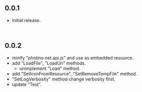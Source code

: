 ## 0.0.1
- Initial release.

<br />

## 0.0.2
- minify "photino.net.api.js" and use as embedded resource.
- add "LoadFile", "LoadUri" methods.
  - unimplement "Load" method.
- add "SetIconFromResource", "SetRemoveTempFile" method.
- "SetLogVerbosity" method change verbosity first.
- update "Test".
